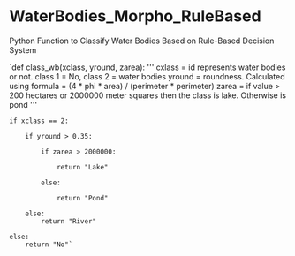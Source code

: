 # WaterBodies_Morpho_RuleBased
Python Function to Classify Water Bodies Based on Rule-Based Decision System

`def class_wb(xclass, yround, zarea):
'''
cxlass = id represents water bodies or not. class 1 = No, class 2 = water bodies
yround = roundness. Calculated using formula = (4 * phi * area) / (perimeter * perimeter)
zarea = if value > 200 hectares or 2000000 meter squares then the class is lake. Otherwise is pond
'''

    if xclass == 2:
    
        if yround > 0.35:
        
            if zarea > 2000000:
            
                return "Lake"
                
            else:
            
                return "Pond"
            
        else:
            return "River"
        
    else:
        return "No"`


